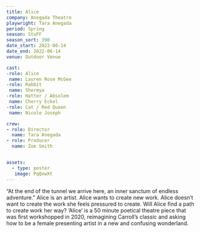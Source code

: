 ```yaml
---
title: Alice
company: Anegada Theatre
playwright: Tara Anegada
period: Spring
season: StuFF
season_sort: 390
date_start: 2022-06-14
date_end: 2022-06-14
venue: Outdoor Venue

cast: 
-role: Alice
 name: Lauren Rose McGee
-role: Rabbit
 name: Shermya
-role: Hatter / Absolem
 name: Cherry Eckel
-role: Cat / Red Queen
 name: Nicole Joseph

crew:
- role: Director
  name: Tara Anegada
- role: Producer
  name: Zoe Smith


assets:
  - type: poster
   image: PqQxwXt
---
```


“At the end of the tunnel we arrive here, an inner sanctum of endless adventure.” Alice is an artist. Alice wants to create new work. Alice doesn’t want to create the work she feels pressured to create. Will Alice find a path to create work her way? ‘Alice’ is a 50 minute poetical theatre piece that was first workshopped in 2020, reimagining Carroll’s classic and asking how to be a female presenting artist in a new and confusing wonderland.
